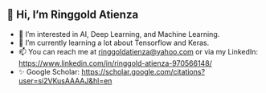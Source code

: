 ## 👋 Hi, I’m Ringgold Atienza

- 👀 I’m interested in AI, Deep Learning, and Machine Learning.
- 🌱 I’m currently learning a lot about Tensorflow and Keras.
- 📫 You can reach me at ringgoldatienza@yahoo.com or via my LinkedIn: https://www.linkedin.com/in/ringgold-atienza-970566148/
- ✨ Google Scholar: https://scholar.google.com/citations?user=si2VKusAAAAJ&hl=en

<!---
Ringgoldatienza/Ringgoldatienza is a ✨ special ✨ repository because its `README.md` (this file) appears on your GitHub profile.
You can click the Preview link to take a look at your changes.
--->
